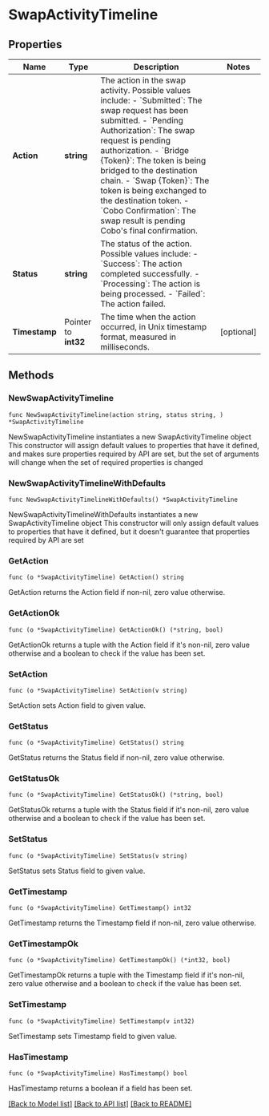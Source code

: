 # SwapActivityTimeline

## Properties

Name | Type | Description | Notes
------------ | ------------- | ------------- | -------------
**Action** | **string** | The action in the swap activity. Possible values include:   - &#x60;Submitted&#x60;: The swap request has been submitted.   - &#x60;Pending Authorization&#x60;: The swap request is pending authorization.   - &#x60;Bridge {Token}&#x60;: The token is being bridged to the destination chain.   - &#x60;Swap {Token}&#x60;: The token is being exchanged to the destination token.   - &#x60;Cobo Confirmation&#x60;: The swap result is pending Cobo&#39;s final confirmation.  | 
**Status** | **string** | The status of the action. Possible values include:   - &#x60;Success&#x60;: The action completed successfully.   - &#x60;Processing&#x60;: The action is being processed.   - &#x60;Failed&#x60;: The action failed.  | 
**Timestamp** | Pointer to **int32** | The time when the action occurred, in Unix timestamp format, measured in milliseconds.   | [optional] 

## Methods

### NewSwapActivityTimeline

`func NewSwapActivityTimeline(action string, status string, ) *SwapActivityTimeline`

NewSwapActivityTimeline instantiates a new SwapActivityTimeline object
This constructor will assign default values to properties that have it defined,
and makes sure properties required by API are set, but the set of arguments
will change when the set of required properties is changed

### NewSwapActivityTimelineWithDefaults

`func NewSwapActivityTimelineWithDefaults() *SwapActivityTimeline`

NewSwapActivityTimelineWithDefaults instantiates a new SwapActivityTimeline object
This constructor will only assign default values to properties that have it defined,
but it doesn't guarantee that properties required by API are set

### GetAction

`func (o *SwapActivityTimeline) GetAction() string`

GetAction returns the Action field if non-nil, zero value otherwise.

### GetActionOk

`func (o *SwapActivityTimeline) GetActionOk() (*string, bool)`

GetActionOk returns a tuple with the Action field if it's non-nil, zero value otherwise
and a boolean to check if the value has been set.

### SetAction

`func (o *SwapActivityTimeline) SetAction(v string)`

SetAction sets Action field to given value.


### GetStatus

`func (o *SwapActivityTimeline) GetStatus() string`

GetStatus returns the Status field if non-nil, zero value otherwise.

### GetStatusOk

`func (o *SwapActivityTimeline) GetStatusOk() (*string, bool)`

GetStatusOk returns a tuple with the Status field if it's non-nil, zero value otherwise
and a boolean to check if the value has been set.

### SetStatus

`func (o *SwapActivityTimeline) SetStatus(v string)`

SetStatus sets Status field to given value.


### GetTimestamp

`func (o *SwapActivityTimeline) GetTimestamp() int32`

GetTimestamp returns the Timestamp field if non-nil, zero value otherwise.

### GetTimestampOk

`func (o *SwapActivityTimeline) GetTimestampOk() (*int32, bool)`

GetTimestampOk returns a tuple with the Timestamp field if it's non-nil, zero value otherwise
and a boolean to check if the value has been set.

### SetTimestamp

`func (o *SwapActivityTimeline) SetTimestamp(v int32)`

SetTimestamp sets Timestamp field to given value.

### HasTimestamp

`func (o *SwapActivityTimeline) HasTimestamp() bool`

HasTimestamp returns a boolean if a field has been set.


[[Back to Model list]](../README.md#documentation-for-models) [[Back to API list]](../README.md#documentation-for-api-endpoints) [[Back to README]](../README.md)


